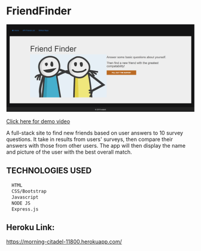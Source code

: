 # FriendFinder

   ![Alt Text](https://github.com/etabdi/FriendFinder/blob/master/app/public/img/home.PNG)
      
[ Click here for demo video ](https://drive.google.com/file/d/1ClhRcCXVW7_CVUcSSjWxf0e0Sr2sRs7E/view)

A full-stack site to find new friends based on user answers to 10 survey questions. It take in results from users' surveys, then compare their answers with those from other users. The app will then display the name and picture of the user with the best overall match. 


 ## TECHNOLOGIES USED

      HTML
      CSS/Bootstrap
      Javascript
      NODE JS   
      Express.js
    
## Heroku Link:
https://morning-citadel-11800.herokuapp.com/
